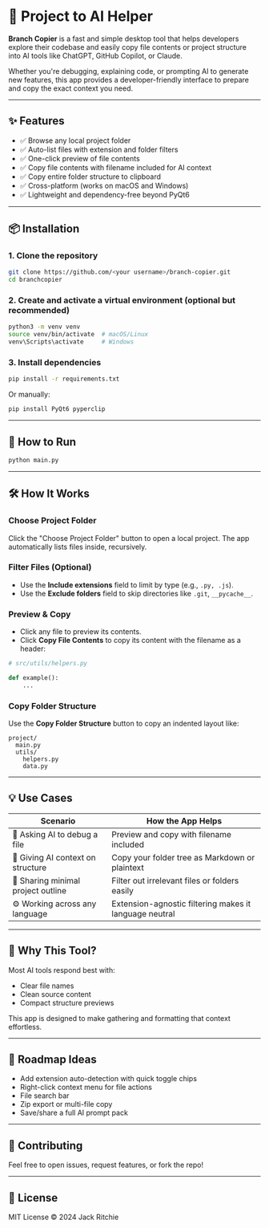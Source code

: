 # 🧠 Project to AI Helper

**Branch Copier** is a fast and simple desktop tool that helps developers explore their codebase and easily copy file contents or project structure into AI tools like ChatGPT, GitHub Copilot, or Claude.

Whether you're debugging, explaining code, or prompting AI to generate new features, this app provides a developer-friendly interface to prepare and copy the exact context you need.

---

## ✨ Features

- ✅ Browse any local project folder
- ✅ Auto-list files with extension and folder filters
- ✅ One-click preview of file contents
- ✅ Copy file contents with filename included for AI context
- ✅ Copy entire folder structure to clipboard
- ✅ Cross-platform (works on macOS and Windows)
- ✅ Lightweight and dependency-free beyond PyQt6

---

## 📦 Installation

### 1. Clone the repository

```bash
git clone https://github.com/<your username>/branch-copier.git
cd branchcopier
```

### 2. Create and activate a virtual environment (optional but recommended)

```bash
python3 -m venv venv
source venv/bin/activate  # macOS/Linux
venv\Scripts\activate     # Windows
```

### 3. Install dependencies

```bash
pip install -r requirements.txt
```

Or manually:

```bash
pip install PyQt6 pyperclip
```

---

## 🚀 How to Run

```bash
python main.py
```

---

## 🛠 How It Works

### Choose Project Folder

Click the "Choose Project Folder" button to open a local project. The app automatically lists files inside, recursively.

### Filter Files (Optional)

- Use the **Include extensions** field to limit by type (e.g., `.py, .js`).
- Use the **Exclude folders** field to skip directories like `.git`, `__pycache__`.

### Preview & Copy

- Click any file to preview its contents.
- Click **Copy File Contents** to copy its content with the filename as a header:

```python
# src/utils/helpers.py

def example():
    ...
```

### Copy Folder Structure

Use the **Copy Folder Structure** button to copy an indented layout like:

```plaintext
project/
  main.py
  utils/
    helpers.py
    data.py
```

---

## 💡 Use Cases

| Scenario                        | How the App Helps                              |
|---------------------------------|-----------------------------------------------|
| 📌 Asking AI to debug a file    | Preview and copy with filename included       |
| 📁 Giving AI context on structure | Copy your folder tree as Markdown or plaintext |
| 🧹 Sharing minimal project outline | Filter out irrelevant files or folders easily |
| ⚙️ Working across any language  | Extension-agnostic filtering makes it language neutral |

---

## 🧠 Why This Tool?

Most AI tools respond best with:

- Clear file names
- Clean source content
- Compact structure previews

This app is designed to make gathering and formatting that context effortless.

---

## 📎 Roadmap Ideas

- Add extension auto-detection with quick toggle chips
- Right-click context menu for file actions
- File search bar
- Zip export or multi-file copy
- Save/share a full AI prompt pack

---

## 🤝 Contributing

Feel free to open issues, request features, or fork the repo!

---

## 📜 License

MIT License © 2024 Jack Ritchie
